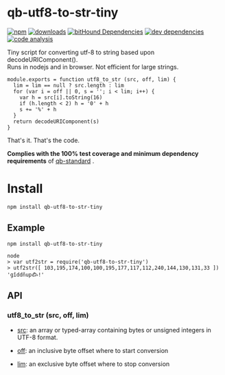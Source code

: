 # qb-utf8-to-str-tiny

[![npm][npm-image]][npm-url]
[![downloads][downloads-image]][npm-url]
[![bitHound Dependencies][proddep-image]][proddep-link]
[![dev dependencies][devdep-image]][devdep-link]
[![code analysis][code-image]][code-link]

[npm-image]:       https://img.shields.io/npm/v/qb-utf8-to-str-tiny.svg
[downloads-image]: https://img.shields.io/npm/dm/qb-utf8-to-str-tiny.svg
[npm-url]:         https://npmjs.org/package/qb-utf8-to-str-tiny
[proddep-image]:   https://www.bithound.io/github/quicbit-js/qb-utf8-to-str-tiny/badges/dependencies.svg
[proddep-link]:    https://www.bithound.io/github/quicbit-js/qb-utf8-to-str-tiny/master/dependencies/npm
[devdep-image]:    https://www.bithound.io/github/quicbit-js/qb-utf8-to-str-tiny/badges/devDependencies.svg
[devdep-link]:     https://www.bithound.io/github/quicbit-js/qb-utf8-to-str-tiny/master/dependencies/npm
[code-image]:      https://www.bithound.io/github/quicbit-js/qb-utf8-to-str-tiny/badges/code.svg
[code-link]:       https://www.bithound.io/github/quicbit-js/qb-utf8-to-str-tiny

Tiny script for converting utf-8 to string based upon decodeURIComponent().  
Runs in nodejs and in browser.  Not efficient for large strings.

    module.exports = function utf8_to_str (src, off, lim) {
      lim = lim == null ? src.length : lim
      for (var i = off || 0, s = ''; i < lim; i++) {
        var h = src[i].toString(16)
        if (h.length < 2) h = '0' + h
        s += '%' + h
      }
      return decodeURIComponent(s)
    }

That's it.  That's the code.

**Complies with the 100% test coverage and minimum dependency requirements** of 
[qb-standard](http://github.com/quicbit-js/qb-standard) . 

# Install

    npm install qb-utf8-to-str-tiny

## Example

    npm install qb-utf8-to-str-tiny
    
    node
    > var utf2str = require('qb-utf8-to-str-tiny')
    > utf2str([ 103,195,174,100,100,195,177,117,112,240,144,130,131,33 ])
    'gîddñup𐂃!'


## API

### utf8_to_str (src, off, lim)

* [src](https://github.com/quicbit-js/qb-standard/blob/master/doc/variable-glossary.md#src-source): an 
array or typed-array containing bytes or unsigned integers in UTF-8 format. 

* [off](https://github.com/quicbit-js/qb-standard/blob/master/doc/variable-glossary.md#off-offset): an 
inclusive byte offset where to start conversion

* [lim](https://github.com/quicbit-js/qb-standard/blob/master/doc/variable-glossary.md#lim-limit): an
exclusive byte offset where to stop conversion


    
    
    